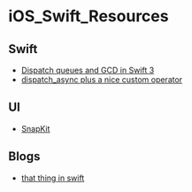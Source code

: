 # iOS_Swift_Resources


## Swift 
* [Dispatch queues and GCD in Swift 3](https://swiftable.io/2016/06/dispatch-queues-swift-3/)
* [dispatch_async plus a nice custom operator](https://thatthinginswift.com/background-threads/)

## UI 
* [SnapKit](http://snapkit.io/)

## Blogs 
* [that thing in swift](https://thatthinginswift.com/)
